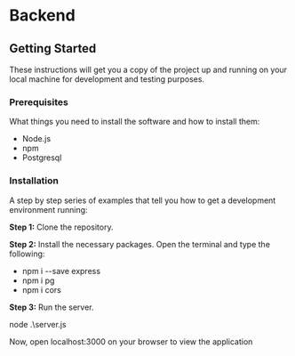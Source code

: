 # Backend

## Getting Started

These instructions will get you a copy of the project up and running on your local machine for development and testing purposes.

### Prerequisites

What things you need to install the software and how to install them:

- Node.js
- npm
- Postgresql

### Installation

A step by step series of examples that tell you how to get a development environment running:

**Step 1:** Clone the repository.

**Step 2:** Install the necessary packages.
Open the terminal and type the following:

- npm i --save express
- npm i pg
- npm i cors

**Step 3:** Run the server.

node .\server.js

Now, open localhost:3000 on your browser to view the application
